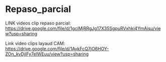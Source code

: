 # Repaso_parcial


LINK videos clip repaso parcial: https://drive.google.com/file/d/1gciMjRRgJg17X35SgpuRVxhki4YmAisu/view?usp=sharing

Link video clips layaud CAM: https://drive.google.com/file/d/1AykFcQ7jO6HOY-ZOn_kvDjlFy7elWEuu/view?usp=sharing

